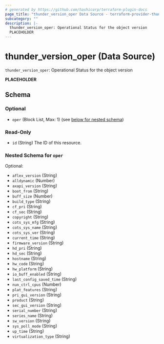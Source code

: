 ```yaml
---
# generated by https://github.com/hashicorp/terraform-plugin-docs
page_title: "thunder_version_oper Data Source - terraform-provider-thunder"
subcategory: ""
description: |-
  thunder_version_oper: Operational Status for the object version
  PLACEHOLDER
---
```


# thunder_version_oper (Data Source)

`thunder_version_oper`: Operational Status for the object version

__PLACEHOLDER__



<!-- schema generated by tfplugindocs -->
## Schema

### Optional

- `oper` (Block List, Max: 1) (see [below for nested schema](#nestedblock--oper))

### Read-Only

- `id` (String) The ID of this resource.

<a id="nestedblock--oper"></a>
### Nested Schema for `oper`

Optional:

- `aflex_version` (String)
- `alldynamic` (Number)
- `axapi_version` (String)
- `boot_from` (String)
- `buff_size` (Number)
- `build_type` (String)
- `cf_pri` (String)
- `cf_sec` (String)
- `copyright` (String)
- `cots_sys_mfg` (String)
- `cots_sys_name` (String)
- `cots_sys_ver` (String)
- `current_time` (String)
- `firmware_version` (String)
- `hd_pri` (String)
- `hd_sec` (String)
- `hostname` (String)
- `hw_code` (String)
- `hw_platform` (String)
- `io_buff_enabled` (String)
- `last_config_saved_time` (String)
- `nun_ctrl_cpus` (Number)
- `plat_features` (String)
- `pri_gui_version` (String)
- `product` (String)
- `sec_gui_version` (String)
- `serial_number` (String)
- `series_name` (String)
- `sw_version` (String)
- `sys_poll_mode` (String)
- `up_time` (String)
- `virtualization_type` (String)


